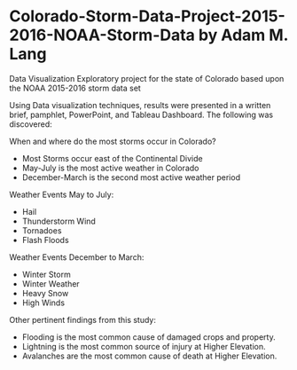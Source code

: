 # Colorado-Storm-Data-Project-2015-2016-NOAA-Storm-Data by Adam M. Lang
Data Visualization Exploratory project for the state of Colorado based upon the NOAA 2015-2016 storm data set

Using Data visualization techniques, results were presented in a written brief, pamphlet, PowerPoint, and Tableau Dashboard.
The following was discovered:

When and where do the most storms occur in Colorado? 
- Most Storms occur east of the Continental Divide
- May-July is the most active weather in Colorado
- December-March is the second most active weather period

Weather Events May to July:
- Hail
- Thunderstorm Wind
- Tornadoes
- Flash Floods

Weather Events December to March: 
- Winter Storm
- Winter Weather
- Heavy Snow
- High Winds

Other pertinent findings from this study:
- Flooding is the most common cause of damaged crops and property. 
- Lightning is the most common source of injury at Higher Elevation. 
- Avalanches are the most common cause of death at Higher Elevation. 
